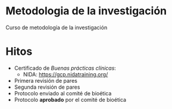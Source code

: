 # Metodologia de la investigación

Curso de metodología de la investigación

# Hitos
- Certificado de *Buenas prácticas clínicas*:
    - NIDA: https://gcp.nidatraining.org/
- Primera revisión de pares
- Segunda revisión de pares
- Protocolo enviado al comité de bioética
- Protocolo **aprobado** por el comité de bioética
